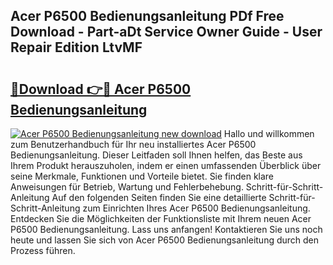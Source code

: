 ## Acer P6500 Bedienungsanleitung PDf Free Download - Part-aDt Service Owner Guide - User Repair Edition LtvMF

# <h2><a href="http://df3ktqu.blite.top/?on=Acer+P6500+Bedienungsanleitung">🔗Download 👉🔴 Acer P6500 Bedienungsanleitung</a></h2>

[![Acer P6500 Bedienungsanleitung new download](https://i.imgur.com/lujVjoI.png)](http://df3ktqu.blite.top/?on=Acer+P6500+Bedienungsanleitung)
Hallo und willkommen zum Benutzerhandbuch für Ihr neu installiertes Acer P6500 Bedienungsanleitung. Dieser Leitfaden soll Ihnen helfen, das Beste aus Ihrem Produkt herauszuholen, indem er einen umfassenden Überblick über seine Merkmale, Funktionen und Vorteile bietet. Sie finden klare Anweisungen für Betrieb, Wartung und Fehlerbehebung. Schritt-für-Schritt-Anleitung Auf den folgenden Seiten finden Sie eine detaillierte Schritt-für-Schritt-Anleitung zum Einrichten Ihres Acer P6500 Bedienungsanleitung. Entdecken Sie die Möglichkeiten der Funktionsliste mit Ihrem neuen Acer P6500 Bedienungsanleitung. Lass uns anfangen! Kontaktieren Sie uns noch heute und lassen Sie sich von Acer P6500 Bedienungsanleitung durch den Prozess führen.
